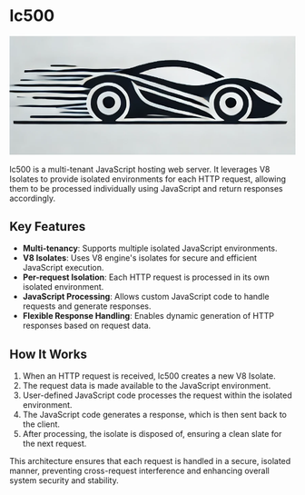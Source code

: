 # lc500

![logo](logo.png)

lc500 is a multi-tenant JavaScript hosting web server. It leverages V8 Isolates to provide isolated environments for each HTTP request, allowing them to be processed individually using JavaScript and return responses accordingly.

## Key Features

- **Multi-tenancy**: Supports multiple isolated JavaScript environments.
- **V8 Isolates**: Uses V8 engine's isolates for secure and efficient JavaScript execution.
- **Per-request Isolation**: Each HTTP request is processed in its own isolated environment.
- **JavaScript Processing**: Allows custom JavaScript code to handle requests and generate responses.
- **Flexible Response Handling**: Enables dynamic generation of HTTP responses based on request data.

## How It Works

1. When an HTTP request is received, lc500 creates a new V8 Isolate.
2. The request data is made available to the JavaScript environment.
3. User-defined JavaScript code processes the request within the isolated environment.
4. The JavaScript code generates a response, which is then sent back to the client.
5. After processing, the isolate is disposed of, ensuring a clean slate for the next request.

This architecture ensures that each request is handled in a secure, isolated manner, preventing cross-request interference and enhancing overall system security and stability.
